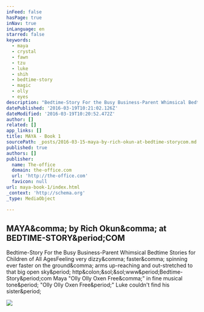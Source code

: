 ```yaml
---
inFeed: false
hasPage: true
inNav: true
inLanguage: en
starred: false
keywords:
  - maya
  - crystal
  - fawn
  - tzu
  - luke
  - shih
  - bedtime-story
  - magic
  - olly
  - eyes
description: "Bedtime-Story For the Busy Business-Parent Whimsical Bedtime Stories for Children of All AgesFeeling very dizzy, faster, spinning ever faster on the ground, arms up-reaching and out-stretched to that big open sky. http://www.Bedtime-Story.com Maya \"Olly Olly Oxen Free,\" in fine musical tone. \"Olly Olly Oxen Free.\" Luke couldn't find his sister."
datePublished: '2016-03-19T10:21:02.126Z'
dateModified: '2016-03-19T10:20:52.472Z'
author: []
related: []
app_links: []
title: MAYA - Book 1
sourcePath: _posts/2016-03-15-maya-by-rich-okun-at-bedtime-storycom.md
published: true
authors: []
publisher:
  name: The-office
  domain: the-office.com
  url: 'http://the-office.com'
  favicon: null
url: maya-book-1/index.html
_context: 'http://schema.org'
_type: MediaObject

---
```

<article style=""><h1>MAYA&amp;comma; by Rich Okun&amp;comma; at BEDTIME-STORY&amp;period;COM</h1><p>Bedtime-Story For the Busy Business-Parent Whimsical Bedtime Stories for Children of All AgesFeeling very dizzy&amp;comma; faster&amp;comma; spinning ever faster on the ground&amp;comma; arms up-reaching and out-stretched to that big open sky&amp;period; http&amp;colon;&amp;sol;&amp;sol;www&amp;period;Bedtime-Story&amp;period;com Maya "Olly Olly Oxen Free&amp;comma;" in fine musical tone&amp;period; "Olly Olly Oxen Free&amp;period;" Luke couldn't find his sister&amp;period;</p><img src="http://the-office.com/bedtime-story/maya-1.jpg" /></article>